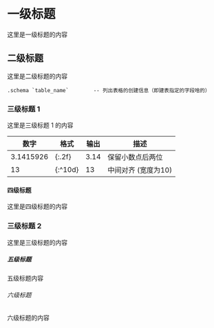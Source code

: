 # 一级标题

这里是一级标题的内容

## 二级标题

这里是二级标题的内容

```sqllite
.schema `table_name`		-- 列出表格的创建信息（即建表指定的字段啥的）
```

### 三级标题 1

这里是三级标题 1 的内容

| 数字         | 格式      | 输出        | 描述                |
| ---------- | ------- | --------- | ----------------- |
| 3.1415926  | {:.2f}  | 3.14      | 保留小数点后两位          |
| 13         | {:^10d} | 13        | 中间对齐 (宽度为10)      |

#### 四级标题

这里是四级标题的内容


### 三级标题 2

这里是三级标题的内容

##### 五级标题

五级标题内容

###### 六级标题

六级标题的内容